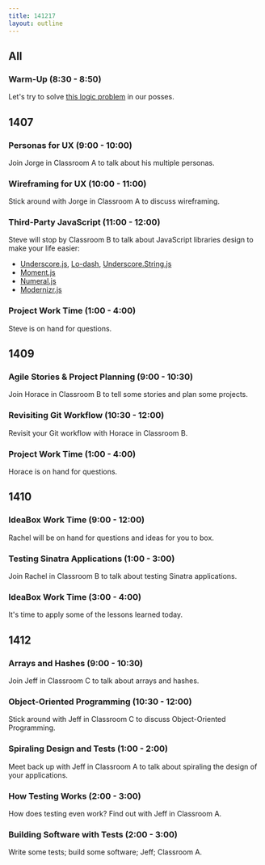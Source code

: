 ```yaml
---
title: 141217
layout: outline
---
```


## All

### Warm-Up (8:30 - 8:50)

Let's try to solve [this logic problem](http://cl.ly/2e42381b1O3G) in our posses.

## 1407

### Personas for UX (9:00 - 10:00)

Join Jorge in Classroom A to talk about his multiple personas.

### Wireframing for UX (10:00 - 11:00)

Stick around with Jorge in Classroom A to discuss wireframing.

### Third-Party JavaScript (11:00 - 12:00)

Steve will stop by Classroom B to talk about JavaScript libraries design to make your life easier:

* [Underscore.js][underscore], [Lo-dash][ld], [Underscore.String.js][underscore-string]
* [Moment.js][moment]
* [Numeral.js][numeral]
* [Modernizr.js][modernizr]

[underscore]: http://underscorejs.org
[ld]: https://lodash.com
[underscore-string]: https://github.com/epeli/underscore.string#readme
[moment]: http://momentjs.com
[numeral]: http://numeraljs.com
[modernizr]: http://modernizr.com

### Project Work Time (1:00 - 4:00)

Steve is on hand for questions.

## 1409

### Agile Stories & Project Planning (9:00 - 10:30)

Join Horace in Classroom B to tell some stories and plan some projects.

### Revisiting Git Workflow (10:30 - 12:00)

Revisit your Git workflow with Horace in Classroom B.

### Project Work Time (1:00 - 4:00)

Horace is on hand for questions.

## 1410

### IdeaBox Work Time (9:00 - 12:00)

Rachel will be on hand for questions and ideas for you to box.

### Testing Sinatra Applications (1:00 - 3:00)

Join Rachel in Classroom B to talk about testing Sinatra applications.

### IdeaBox Work Time (3:00 - 4:00)

It's time to apply some of the lessons learned today.

## 1412

### Arrays and Hashes (9:00 - 10:30)

Join Jeff in Classroom C to talk about arrays and hashes.

### Object-Oriented Programming (10:30 - 12:00)

Stick around with Jeff in Classroom C to discuss Object-Oriented Programming.

### Spiraling Design and Tests (1:00 - 2:00)

Meet back up with Jeff in Classroom A to talk about spiraling the design of your applications.

### How Testing Works (2:00 - 3:00)

How does testing even work? Find out with Jeff in Classroom A.

### Building Software with Tests (2:00 - 3:00)

Write some tests; build some software; Jeff; Classroom A.